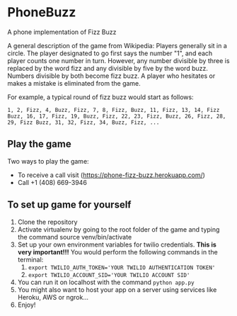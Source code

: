 # PhoneBuzz
A phone implementation of Fizz Buzz

A general description of the game from Wikipedia: 
Players generally sit in a circle. The player designated to go first says the number "1", and each player counts one number in turn. However, any number divisible by three is replaced by the word fizz and any divisible by five by the word buzz. Numbers divisible by both become fizz buzz. A player who hesitates or makes a mistake is eliminated from the game.

For example, a typical round of fizz buzz would start as follows:

    1, 2, Fizz, 4, Buzz, Fizz, 7, 8, Fizz, Buzz, 11, Fizz, 13, 14, Fizz Buzz, 16, 17, Fizz, 19, Buzz, Fizz, 22, 23, Fizz, Buzz, 26, Fizz, 28, 29, Fizz Buzz, 31, 32, Fizz, 34, Buzz, Fizz, ...


## Play the game
Two ways to play the game:
* To receive a call visit (https://phone-fizz-buzz.herokuapp.com/) 
* Call +1 (408) 669-3946
 
## To set up game for yourself
1. Clone the repository
2. Activate virtualenv by going to the root folder of the game and typing the command source venv/bin/activate
3. Set up your own environment variables for twilio credentials. __This is very important!!!__ You would perform the following commands in the terminal:
    1) `export TWILIO_AUTH_TOKEN='YOUR TWILIO AUTHENTICATION TOKEN'`
    2) `export TWILIO_ACCOUNT_SID='YOUR TWILIO ACCOUNT SID'`
4. You can run it on localhost with the command `python app.py`
5. You might also want to host your app on a server using services like Heroku, AWS or ngrok...
6. Enjoy!
